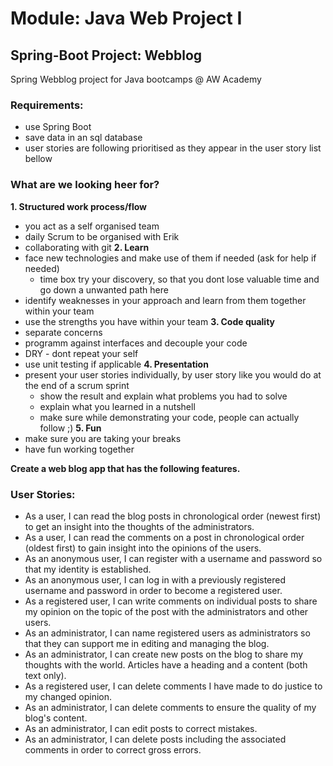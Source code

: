 # Module: Java Web Project I
## Spring-Boot Project: Webblog
Spring Webblog project for Java bootcamps @ AW Academy

### Requirements:
* use Spring Boot
* save data in an sql database
* user stories are following prioritised as they appear in the user story list bellow

### What are we looking heer for?
**1. Structured work process/flow**
  * you act as a self organised team
  * daily Scrum to be organised with Erik
  * collaborating with git
**2. Learn**
  * face new technologies and make use of them if needed (ask for help if needed)
    * time box try your discovery, so that you dont lose valuable time and go down a unwanted path here 
  * identify weaknesses in your approach and learn from them together within your team
  * use the strengths you have within your team
**3. Code quality**
  * separate concerns
  * programm against interfaces and decouple your code
  * DRY - dont repeat your self
  * use unit testing if applicable
**4. Presentation**
  * present your user stories individually, by user story like you would do at the end of a scrum sprint
    * show the result and explain what problems you had to solve
    * explain what you learned in a nutshell 
    * make sure while demonstrating your code, people can actually follow ;)
**5. Fun**
  * make sure you are taking your breaks
  * have fun working together

**Create a web blog app that has the following features.**

### User Stories:
* As a user, I can read the blog posts in chronological order (newest first) to get an insight into the thoughts of the administrators.
* As a user, I can read the comments on a post in chronological order (oldest first) to gain insight into the opinions of the users.
* As an anonymous user, I can register with a username and password so that my identity is established.
* As an anonymous user, I can log in with a previously registered username and password in order to become a registered user.
* As a registered user, I can write comments on individual posts to share my opinion on the topic of the post with the administrators and other users.
* As an administrator, I can name registered users as administrators so that they can support me in editing and managing the blog.
* As an administrator, I can create new posts on the blog to share my thoughts with the world. Articles have a heading and a content (both text only).
* As a registered user, I can delete comments I have made to do justice to my changed opinion.
* As an administrator, I can delete comments to ensure the quality of my blog's content.
* As an administrator, I can edit posts to correct mistakes.
* As an administrator, I can delete posts including the associated comments in order to correct gross errors.
